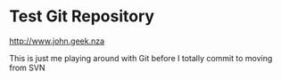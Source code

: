 Test Git Repository
===================

http://www.john.geek.nza

This is just me playing around with Git before I totally commit to moving from SVN
